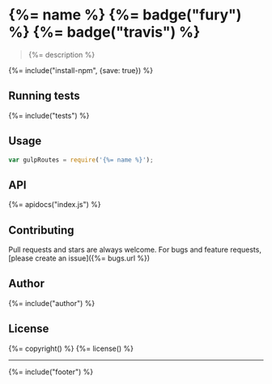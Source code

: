 # {%= name %} {%= badge("fury") %} {%= badge("travis") %}

> {%= description %}

{%= include("install-npm", {save: true}) %}

## Running tests
{%= include("tests") %}

## Usage

```js
var gulpRoutes = require('{%= name %}');
```

## API
{%= apidocs("index.js") %}

## Contributing
Pull requests and stars are always welcome. For bugs and feature requests, [please create an issue]({%= bugs.url %})

## Author
{%= include("author") %}

## License
{%= copyright() %}
{%= license() %}

***

{%= include("footer") %}

[en-route]: https://github.com/jonschlinkert/en-route
